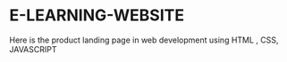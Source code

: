 # E-LEARNING-WEBSITE
Here is the product landing page in web development using HTML , CSS, JAVASCRIPT 
